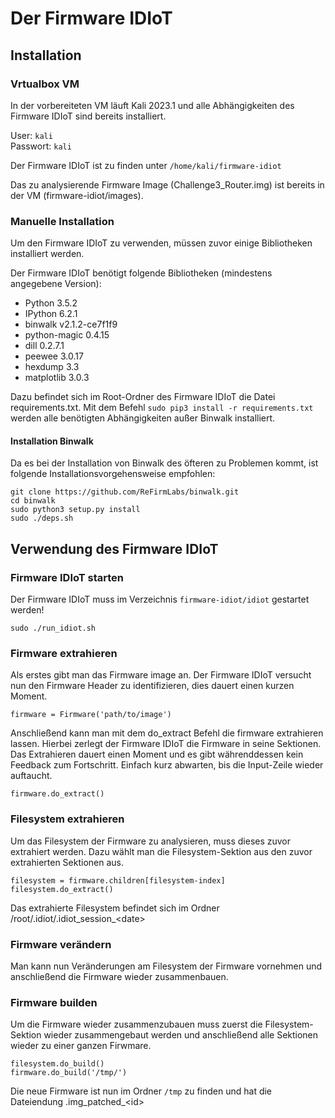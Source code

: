 # Der Firmware IDIoT

## Installation

### Vrtualbox VM

In der vorbereiteten VM läuft Kali 2023.1 und alle Abhängigkeiten des Firmware IDIoT sind bereits installiert.

User: `kali`<br>
Passwort: `kali`

Der Firmware IDIoT ist zu finden unter `/home/kali/firmware-idiot`

Das zu analysierende Firmware Image (Challenge3_Router.img) ist bereits in der VM (firmware-idiot/images).

### Manuelle Installation

Um den Firmware IDIoT zu verwenden, müssen zuvor einige Bibliotheken installiert werden.

Der Firmware IDIoT benötigt folgende Bibliotheken (mindestens angegebene Version):

- Python 3.5.2
- IPython 6.2.1
- binwalk v2.1.2-ce7f1f9
- python-magic 0.4.15
- dill 0.2.7.1
- peewee 3.0.17
- hexdump 3.3
- matplotlib 3.0.3

Dazu befindet sich im Root-Ordner des Firmware IDIoT die Datei requirements.txt. Mit dem Befehl `sudo pip3 install -r requirements.txt` werden alle benötigten Abhängigkeiten außer Binwalk installiert.

#### Installation Binwalk

Da es bei der Installation von Binwalk des öfteren zu Problemen kommt, ist folgende Installationsvorgehensweise empfohlen:
```
git clone https://github.com/ReFirmLabs/binwalk.git
cd binwalk
sudo python3 setup.py install
sudo ./deps.sh
```

## Verwendung des Firmware IDIoT

### Firmware IDIoT starten
Der Firmware IDIoT muss im Verzeichnis `firmware-idiot/idiot` gestartet werden!
```
sudo ./run_idiot.sh
```
### Firmware extrahieren
Als erstes gibt man das Firmware image an. Der Firmware IDIoT versucht nun den Firmware Header zu identifizieren, dies dauert einen kurzen Moment.
```
firmware = Firmware('path/to/image')
```
Anschließend kann man mit dem do_extract Befehl die firmware extrahieren lassen. Hierbei zerlegt der Firmware IDIoT die Firmware in seine Sektionen. Das Extrahieren dauert einen Moment und es gibt währenddessen kein Feedback zum Fortschritt. Einfach kurz abwarten, bis die Input-Zeile wieder auftaucht.
```
firmware.do_extract()
```
### Filesystem extrahieren
Um das Filesystem der Firmware zu analysieren, muss dieses zuvor extrahiert werden. Dazu wählt man die Filesystem-Sektion aus den zuvor extrahierten Sektionen aus.
```
filesystem = firmware.children[filesystem-index]
filesystem.do_extract()
```
Das extrahierte Filesystem befindet sich im Ordner /root/.idiot/.idiot_session_\<date>

### Firmware verändern
Man kann nun Veränderungen am Filesystem der Firmware vornehmen und anschließend die Firmware wieder zusammenbauen.

### Firmware builden
Um die Firmware wieder zusammenzubauen muss zuerst die Filesystem-Sektion wieder zusammengebaut werden und anschließend alle Sektionen wieder zu einer ganzen Firwmare.
```
filesystem.do_build()
firmware.do_build('/tmp/')
```
Die neue Firmware ist nun im Ordner ```/tmp``` zu finden und hat die Dateiendung .img_patched_\<id>
